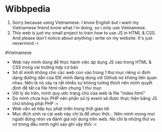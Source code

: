 # Wibbpedia
1. Sorry because using Vietnamese. I know English but i want my Vietnamese friend know what i'm doing, so i only use Vietnamese.
2. This web is just my small project to train how to use JS in HTML & CSS. And please don't notice about anything i write on my website. It's just nevermind :<

#Vietnamese
- Web này mình dùng để thực hành việc áp dụng JS vào trong HTML & CSS trong vài trường hợp cơ bản
- Sở dĩ mình không cho các web con vào trong 1 thư mục riêng vì định dạng đường dẫn của IDE mình đang dùng với Github nó không liên quan nhau. Nên là nó xảy ra rất nhiều sự không tương thích nên mình quyết định để tất cả file html nằm chung 1 thư mục
- Với lý do trên, mình quy ước trang chủ của web là file "index.html"
- Do mình chưa học PHP nên phần xử lý event sẽ được thực hiện bằng JS chứ không phải PHP :<
- Web vẫn sẽ tiếp tục phát triển trong thời gian tới
- Mục đích sinh ra cái web này chỉ là để ohọc thôi... Nên mình mong mọi người đừng nhìn và đánh giá nội dung trên web. Nó chỉ là những thứ vu vơ trong đầu mình nghĩ sao ghi vậy thôi :<
